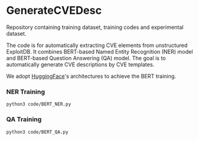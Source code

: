 # GenerateCVEDesc
Repository containing training dataset, training codes and experimental dataset.

The code is for automatically extracting CVE elements from unstructured ExploitDB. 
It combines BERT-based Named Entity Recognition (NER) model and BERT-based Question Answering (QA) model. 
The goal is to automatically generate CVE descriptions by CVE templates.

We adopt [HuggingFace](https://github.com/huggingface/transformers)'s architectures to achieve the BERT training.

### NER Training
```
python3 code/BERT_NER.py 
```

### QA Training
```
python3 code/BERT_QA.py 
```


